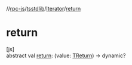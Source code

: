 //[rpc-js](../../../index.md)/[tsstdlib](../index.md)/[Iterator](index.md)/[return](return.md)

# return

[js]\
abstract val [return](return.md): (value: [TReturn](index.md)) -&gt; dynamic?
